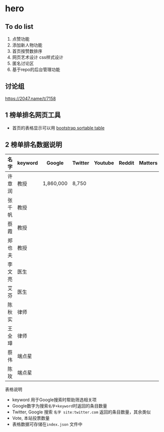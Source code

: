 # hero

## To do list
1. 点赞功能
2. 添加新人物功能
3. 首页按赞数排序
4. 网页艺术设计 css样式设计 
5. 匿名讨论区
6. 基于repo的后台管理功能

## 讨论组
https://2047.name/t/7158

## 1 榜单排名网页工具
- 首页的表格显示可以用 [bootstrap sortable table](https://mdbootstrap.com/docs/jquery/tables/sort/)

## 2 榜单排名数据说明

| 名字  | keyword |Google  | Twitter  | Youtube  | Reddit  | Matters  | Vote  |
|---|---|---|---|---|---|---|---|
| 许章润 | 教授  | 1,860,000  | 8,750  |   |   |   | 1 |
| 张千帆  | 教授  |   |   |   |   |   | 1 |
| 蔡霞  | 教授  |   |   |   |   |   | 1 |
| 郑也夫  | 教授  |   |   |   |   |   |  |
| 李文亮  | 医生  |   |   |   |   |   | |
| 艾芬  | 医生  |   |   |   |   |   |  |
| 陈秋实  | 律师  |   |   |   |   |   | |
| 王全璋  | 律师  |   |   |   |   |   | |
| 蔡伟  | 端点星  |   |   |   |   |   | |
| 陈玫  | 端点星  |   |   |   |   |   | |


表格说明
- keyword 用于Google搜索时帮助筛选相关项
- Google数字为搜索`名字+keyword`时返回的条目数量
- Twitter, Google 搜索 `名字 site:twitter.com` 返回的条目数量，其余类似
- Vote, 本站投票数量
- 表格数据可存储在`index.json` 文件中